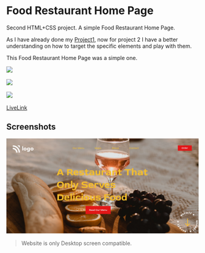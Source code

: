 
# Food Restaurant Home Page

Second HTML+CSS project. A simple Food Restaurant Home Page.

As I have already done my [Project1](https://street-style-landing-project-1.netlify.app/),
now for project 2 I have a better understanding on how to target the specific elements and 
play with them.

This Food Restaurant Home Page was a simple one.




![](https://img.shields.io/badge/Time%20taken-3hrs-green)  

![](https://img.shields.io/badge/Build%20with-HTML%2BCSS-orange)

![](https://img.shields.io/badge/Created%20by-Vivek%20Tenali-blue)


[LiveLink](https://food-restaurant-home-page-project-2.netlify.app/)

## Screenshots

![App Screenshot](./output.png)

> Website is only Desktop screen compatible. 
